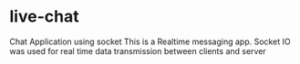 # live-chat
Chat Application using socket
This is a Realtime messaging app. Socket IO was used for real time data transmission between clients and server
